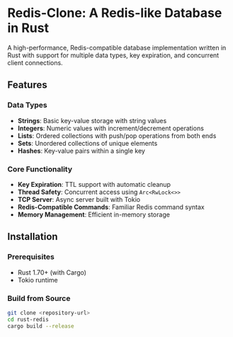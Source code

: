 # Redis-Clone: A Redis-like Database in Rust

A high-performance, Redis-compatible database implementation written in Rust with support for multiple data types, key expiration, and concurrent client connections.

## Features

### Data Types
- **Strings**: Basic key-value storage with string values
- **Integers**: Numeric values with increment/decrement operations
- **Lists**: Ordered collections with push/pop operations from both ends
- **Sets**: Unordered collections of unique elements
- **Hashes**: Key-value pairs within a single key

### Core Functionality
- **Key Expiration**: TTL support with automatic cleanup
- **Thread Safety**: Concurrent access using `Arc<RwLock<>>`
- **TCP Server**: Async server built with Tokio
- **Redis-Compatible Commands**: Familiar Redis command syntax
- **Memory Management**: Efficient in-memory storage

## Installation

### Prerequisites
- Rust 1.70+ (with Cargo)
- Tokio runtime

### Build from Source
```bash
git clone <repository-url>
cd rust-redis
cargo build --release

